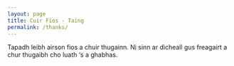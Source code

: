 ```yaml
---
layout: page
title: Cuir Fios - Taing
permalink: /thanks/
---
```


Tapadh leibh airson fios a chuir thugainn. Nì sinn ar dìcheall gus freagairt a chur thugaibh cho luath ‘s a ghabhas.
